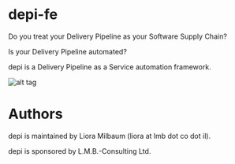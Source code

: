 # depi-fe

Do you treat your Delivery Pipeline as your Software Supply Chain?

Is your Delivery Pipeline automated?

depi is a Delivery Pipeline as a Service automation framework.

![alt tag](https://github.com/lioramilbaum/depi-fe/blob/master/images/depi.png)

# Authors

depi is maintained by Liora Milbaum (liora at lmb dot co dot il).

depi is sponsored by L.M.B.-Consulting Ltd.
